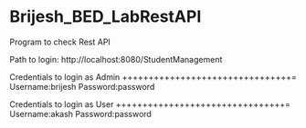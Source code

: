 # Brijesh_BED_LabRestAPI
Program to check Rest API

Path to login: http://localhost:8080/StudentManagement

Credentials to login as Admin
++++++++++++++++++++++++++++++++=
Username:brijesh
Password:password

Credentials to login as User
++++++++++++++++++++++++++++++++=
Username:akash
Password:password
